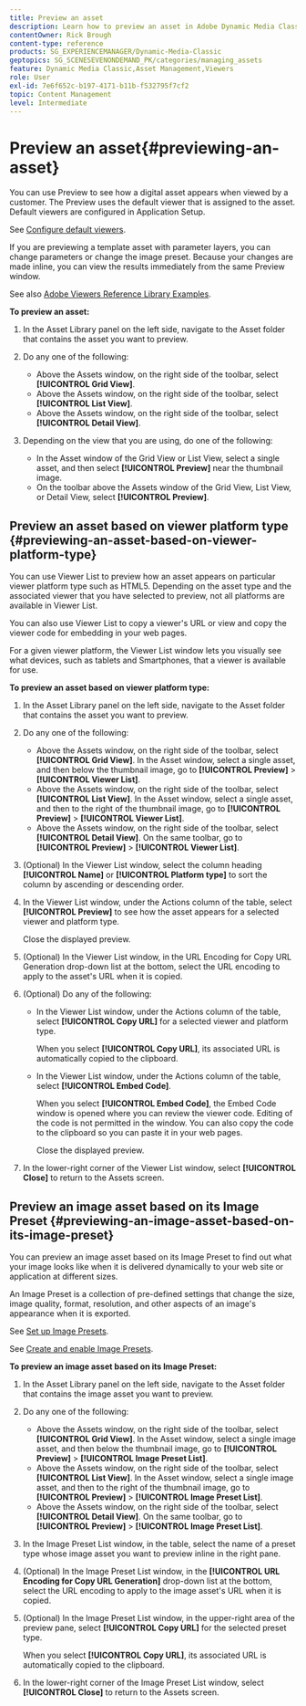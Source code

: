 ```yaml
---
title: Preview an asset
description: Learn how to preview an asset in Adobe Dynamic Media Classic.
contentOwner: Rick Brough
content-type: reference
products: SG_EXPERIENCEMANAGER/Dynamic-Media-Classic
geptopics: SG_SCENESEVENONDEMAND_PK/categories/managing_assets
feature: Dynamic Media Classic,Asset Management,Viewers
role: User
exl-id: 7e6f652c-b197-4171-b11b-f532795f7cf2
topic: Content Management
level: Intermediate
---
```

# Preview an asset{#previewing-an-asset}

You can use Preview to see how a digital asset appears when viewed by a customer. The Preview uses the default viewer that is assigned to the asset. Default viewers are configured in Application Setup.

See [Configure default viewers](application-setup.md#configuring_default_viewers).

If you are previewing a template asset with parameter layers, you can change parameters or change the image preset. Because your changes are made inline, you can view the results immediately from the same Preview window.

See also [Adobe Viewers Reference Library Examples](https://landing.adobe.com/en/na/dynamic-media/ctir-2755/live-demos.html).

**To preview an asset:**

1. In the Asset Library panel on the left side, navigate to the Asset folder that contains the asset you want to preview.
1. Do any one of the following:

    * Above the Assets window, on the right side of the toolbar, select **[!UICONTROL Grid View]**.
    * Above the Assets window, on the right side of the toolbar, select **[!UICONTROL List View]**.
    * Above the Assets window, on the right side of the toolbar, select **[!UICONTROL Detail View]**.

1. Depending on the view that you are using, do one of the following:

    * In the Asset window of the Grid View or List View, select a single asset, and then select **[!UICONTROL Preview]** near the thumbnail image.
    * On the toolbar above the Assets window of the Grid View, List View, or Detail View, select **[!UICONTROL Preview]**.

## Preview an asset based on viewer platform type {#previewing-an-asset-based-on-viewer-platform-type}

You can use Viewer List to preview how an asset appears on particular viewer platform type such as HTML5. Depending on the asset type and the associated viewer that you have selected to preview, not all platforms are available in Viewer List.

You can also use Viewer List to copy a viewer's URL or view and copy the viewer code for embedding in your web pages.

For a given viewer platform, the Viewer List window lets you visually see what devices, such as tablets and Smartphones, that a viewer is available for use.

**To preview an asset based on viewer platform type:**

1. In the Asset Library panel on the left side, navigate to the Asset folder that contains the asset you want to preview.
1. Do any one of the following:

    * Above the Assets window, on the right side of the toolbar, select **[!UICONTROL Grid View]**. In the Asset window, select a single asset, and then below the thumbnail image, go to **[!UICONTROL Preview]** > **[!UICONTROL Viewer List]**.
    * Above the Assets window, on the right side of the toolbar, select **[!UICONTROL List View]**. In the Asset window, select a single asset, and then to the right of the thumbnail image, go to **[!UICONTROL Preview]** > **[!UICONTROL Viewer List]**.
    * Above the Assets window, on the right side of the toolbar, select **[!UICONTROL Detail View]**. On the same toolbar, go to **[!UICONTROL Preview]** > **[!UICONTROL Viewer List]**.

1. (Optional) In the Viewer List window, select the column heading **[!UICONTROL Name]** or **[!UICONTROL Platform type]** to sort the column by ascending or descending order.
1. In the Viewer List window, under the Actions column of the table, select **[!UICONTROL Preview]** to see how the asset appears for a selected viewer and platform type.

   Close the displayed preview.

1. (Optional) In the Viewer List window, in the URL Encoding for Copy URL Generation drop-down list at the bottom, select the URL encoding to apply to the asset's URL when it is copied.
1. (Optional) Do any of the following:

    * In the Viewer List window, under the Actions column of the table, select **[!UICONTROL Copy URL]** for a selected viewer and platform type.

      When you select **[!UICONTROL Copy URL]**, its associated URL is automatically copied to the clipboard.

    * In the Viewer List window, under the Actions column of the table, select **[!UICONTROL Embed Code]**.

      When you select **[!UICONTROL Embed Code]**, the Embed Code window is opened where you can review the viewer code. Editing of the code is not permitted in the window. You can also copy the code to the clipboard so you can paste it in your web pages.

      Close the displayed preview.

1. In the lower-right corner of the Viewer List window, select **[!UICONTROL Close]** to return to the Assets screen.

## Preview an image asset based on its Image Preset {#previewing-an-image-asset-based-on-its-image-preset}

You can preview an image asset based on its Image Preset to find out what your image looks like when it is delivered dynamically to your web site or application at different sizes.

An Image Preset is a collection of pre-defined settings that change the size, image quality, format, resolution, and other aspects of an image's appearance when it is exported.

See [Set up Image Presets](setting-image-presets.md#setting_up_image_presets).

See [Create and enable Image Presets](creating-enabling-image-presets.md#creating_and_enabling_image_presets).

**To preview an image asset based on its Image Preset:**

1. In the Asset Library panel on the left side, navigate to the Asset folder that contains the image asset you want to preview.
1. Do any one of the following:

    * Above the Assets window, on the right side of the toolbar, select **[!UICONTROL Grid View]**. In the Asset window, select a single image asset, and then below the thumbnail image, go to **[!UICONTROL Preview]** > **[!UICONTROL Image Preset List]**.
    * Above the Assets window, on the right side of the toolbar, select **[!UICONTROL List View]**. In the Asset window, select a single image asset, and then to the right of the thumbnail image, go to **[!UICONTROL Preview]** > **[!UICONTROL Image Preset List]**.
    * Above the Assets window, on the right side of the toolbar, select **[!UICONTROL Detail View]**. On the same toolbar, go to **[!UICONTROL Preview]** > **[!UICONTROL Image Preset List]**.

1. In the Image Preset List window, in the table, select the name of a preset type whose image asset you want to preview inline in the right pane.
1. (Optional) In the Image Preset List window, in the **[!UICONTROL URL Encoding for Copy URL Generation]** drop-down list at the bottom, select the URL encoding to apply to the image asset's URL when it is copied.
1. (Optional) In the Image Preset List window, in the upper-right area of the preview pane, select **[!UICONTROL Copy URL]** for the selected preset type.

   When you select **[!UICONTROL Copy URL]**, its associated URL is automatically copied to the clipboard.

1. In the lower-right corner of the Image Preset List window, select **[!UICONTROL Close]** to return to the Assets screen.
